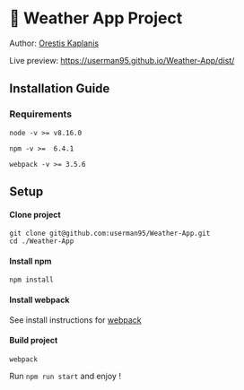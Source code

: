 # 🚀 Weather App Project

Author: [Orestis Kaplanis](https://github.com/userman95)

Live preview: https://userman95.github.io/Weather-App/dist/
## Installation Guide
### Requirements
```
node -v >= v8.16.0

npm -v >=  6.4.1

webpack -v >= 3.5.6

```

## Setup
#### Clone project
```
git clone git@github.com:userman95/Weather-App.git
cd ./Weather-App
```
#### Install npm
```
npm install
```
#### Install webpack
  See install instructions for [webpack](https://webpack.js.org/guides/installation/)
#### Build project
```
webpack
```
Run `npm run start` and enjoy !

